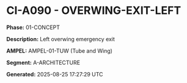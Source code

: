 # CI-A090 - OVERWING-EXIT-LEFT

**Phase:** 01-CONCEPT

**Description:** Left overwing emergency exit

**AMPEL:** AMPEL-01-TUW (Tube and Wing)

**Segment:** A-ARCHITECTURE

**Generated:** 2025-08-25 17:27:29 UTC

